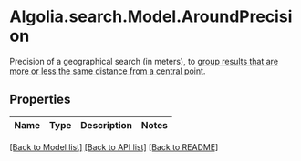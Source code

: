 # Algolia.search.Model.AroundPrecision
Precision of a geographical search (in meters), to [group results that are more or less the same distance from a central point](https://www.algolia.com/doc/guides/managing-results/refine-results/geolocation/in-depth/geo-ranking-precision/).

## Properties

Name | Type | Description | Notes
------------ | ------------- | ------------- | -------------

[[Back to Model list]](../README.md#documentation-for-models) [[Back to API list]](../README.md#documentation-for-api-endpoints) [[Back to README]](../README.md)

